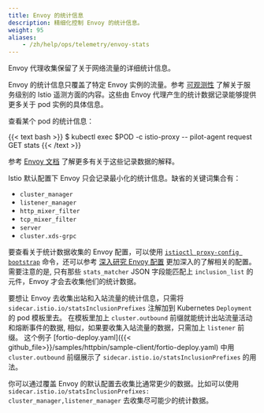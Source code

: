 ```yaml
---
title: Envoy 的统计信息
description: 精细化控制 Envoy 的统计信息。
weight: 95
aliases:
    - /zh/help/ops/telemetry/envoy-stats
---
```


Envoy 代理收集保留了关于网络流量的详细统计信息。

Envoy 的统计信息只覆盖了特定 Envoy 实例的流量。参考 [可观测性](/zh/docs/tasks/observability/)
了解关于服务级别的 Istio 遥测方面的内容。这些由 Envoy 代理产生的统计数据记录能够提供更多关于 pod 实例的具体信息。

查看某个 pod 的统计信息：

{{< text bash >}}
$ kubectl exec $POD -c istio-proxy -- pilot-agent request GET stats
{{< /text >}}

参考 [Envoy 文档](https://www.envoyproxy.io/docs/envoy/latest/configuration/upstream/cluster_manager/cluster_stats)
了解更多有关于这些记录数据的解释。

Istio 默认配置下 Envoy 只会记录最小化的统计信息。缺省的关键词集合有：

- `cluster_manager`
- `listener_manager`
- `http_mixer_filter`
- `tcp_mixer_filter`
- `server`
- `cluster.xds-grpc`

要查看关于统计数据收集的 Envoy 配置，可以使用
[`istioctl proxy-config bootstrap`](/zh/docs/reference/commands/istioctl/#istioctl-proxy-config-bootstrap) 命令，还可以参考
[深入研究 Envoy 配置](/zh/docs/ops/diagnostic-tools/proxy-cmd/#deep-dive-into-envoy-configuration) 更加深入的了解相关的配置。
需要注意的是, 只有那些 `stats_matcher` JSON 字段能匹配上  `inclusion_list` 的元件，Envoy 才会去收集他们的统计数据。

要想让 Envoy 去收集出站和入站流量的统计信息，只需将 `sidecar.istio.io/statsInclusionPrefixes` 注解加到 Kubernetes `Deployment` 的 pod 模板里去。
在模板里加上 `cluster.outbound` 前缀就能统计出站流量活动和熔断事件的数据, 相似，如果要收集入站流量的数据，只需加上 `listener` 前缀。
这个例子 [fortio-deploy.yaml]({{< github_file>}}/samples/httpbin/sample-client/fortio-deploy.yaml) 中用 `cluster.outbound`
前缀展示了 `sidecar.istio.io/statsInclusionPrefixes` 的用法。

你可以通过覆盖 Envoy 的默认配置去收集比通常更少的数据。比如可以使用
`sidecar.istio.io/statsInclusionPrefixes: cluster_manager,listener_manager`
去收集尽可能少的统计数据。
